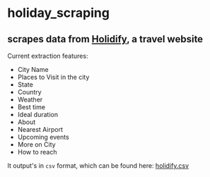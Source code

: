 # holiday_scraping

## scrapes data from [Holidify](https://www.holidify.com/), a travel website

Current extraction features: 

* City Name
* Places to Visit in the city
* State
* Country
* Weather
* Best time
* Ideal duration
* About
* Nearest Airport
* Upcoming events
* More on City
* How to reach

It output's in `csv` format, which can be found here: [holidify.csv](/holidify.csv)